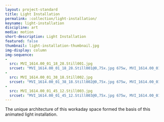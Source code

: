 ```yaml
---
layout: project-standard
title: Light Installation
permalink: :collection/light-installation/
keyname: light-installation
discipline: art
media: motion
short-description: Light Installation
featured: false
thumbnail: light-installation-thumbnail.jpg
img-display: column
img-sequence: 
- 
  src: MVI_1614.00_01_18_28.Still001.jpg
  srcset: "MVI_1614.00_01_18_28.Still001@0,75x.jpg 675w, MVI_1614.00_01_18_28.Still001.jpg 900w, MVI_1614.00_01_18_28.Still001@2x.jpg 1800w"
- 
  src: MVI_1614.00_01_38_18.Still002.jpg
  srcset: "MVI_1614.00_01_38_18.Still002@0,75x.jpg 675w, MVI_1614.00_01_38_18.Still002.jpg 900w, MVI_1614.00_01_38_18.Still002@2x.jpg 1800w"
- 
  src: MVI_1614.00_01_45_12.Still003.jpg
  srcset: "MVI_1614.00_01_45_12.Still003@0,75x.jpg 675w, MVI_1614.00_01_45_12.Still003.jpg 900w, MVI_1614.00_01_45_12.Still003@2x.jpg 1800w"
---
```


The unique architecture of this <!-- room -->workaday space formed the basis of this animated light installation<!-- , which transformed a workaday space into a source of surprise -->.